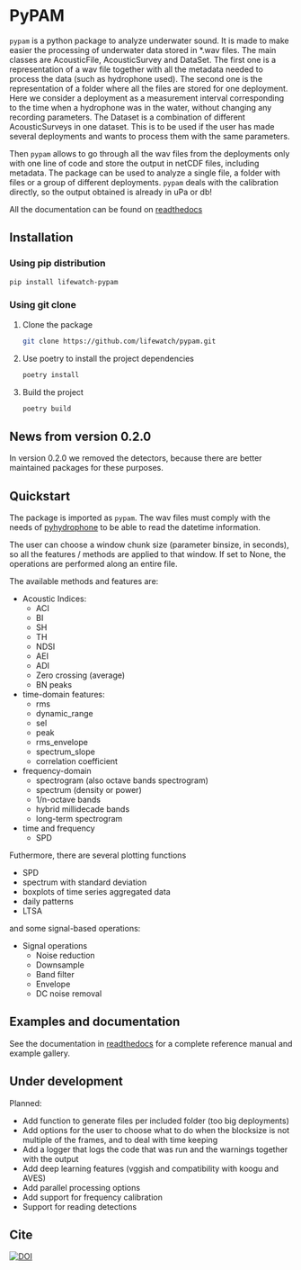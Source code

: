 # PyPAM
`pypam` is a python package to analyze underwater sound. 
It is made to make easier the processing of underwater data stored in *.wav files. 
The main classes are AcousticFile, AcousticSurvey and DataSet. The first one is a representation of a wav file together 
with all the metadata needed to process the data (such as hydrophone used). The second one is the representation of a
folder where all the files are stored for one deployment. Here we consider a deployment as a measurement interval 
corresponding to the time when a hydrophone was in the water, without changing any recording parameters.
The Dataset is a combination of different AcousticSurveys in one dataset. This is to be used if the user has made 
several deployments and wants to process them with the same parameters.

Then `pypam` allows to go through all the wav files from the deployments only with one line of code and store the output
in netCDF files, including metadata. The package can be used to analyze a single file, a folder with files or a 
group of different deployments. 
`pypam` deals with the calibration directly, so the output obtained is already in uPa or db! 


All the documentation can be found on [readthedocs](https://lifewatch-pypam.readthedocs.io)

## Installation
### Using pip distribution 
```bash
pip install lifewatch-pypam
```

### Using git clone

1. Clone the package
    ```bash
    git clone https://github.com/lifewatch/pypam.git
    ```
2. Use poetry to install the project dependencies
    ```bash
    poetry install
    ```
3. Build the project
    ```bash
    poetry build
    ```

## News from version 0.2.0
In version 0.2.0 we removed the detectors, because there are better maintained packages for these purposes. 

## Quickstart
The package is imported as `pypam`. The wav files must comply with the needs of 
[pyhydrophone](https://github.com/lifewatch/pyhydrophone) to be able to read the datetime information. 

The user can choose a window chunk size (parameter binsize, in seconds), so all the features / methods 
are applied to that window. If set to None, the operations are performed along an entire file.

The available methods and features are: 
- Acoustic Indices: 
  - ACI 
  - BI 
  - SH 
  - TH 
  - NDSI
  - AEI 
  - ADI 
  - Zero crossing (average)
  - BN peaks 
- time-domain features: 
  - rms 
  - dynamic_range
  - sel
  - peak 
  - rms_envelope
  - spectrum_slope
  - correlation coefficient
- frequency-domain 
  - spectrogram (also octave bands spectrogram)
  - spectrum (density or power)
  - 1/n-octave bands
  - hybrid millidecade bands
  - long-term spectrogram
- time and frequency 
  - SPD


Futhermore, there are several plotting functions
- SPD
- spectrum with standard deviation 
- boxplots of time series aggregated data 
- daily patterns 
- LTSA


and some signal-based operations:
- Signal operations
   - Noise reduction 
   - Downsample 
   - Band filter 
   - Envelope
   - DC noise removal

## Examples and documentation
See the documentation in [readthedocs](https://lifewatch-pypam.readthedocs.io) for a complete reference manual and 
example gallery. 

## Under development 
Planned:
- Add function to generate files per included folder (too big deployments)
- Add options for the user to choose what to do when the blocksize is not multiple of the frames, 
and to deal with time keeping
- Add a logger that logs the code that was run and the warnings together with the output
- Add deep learning features (vggish and compatibility with koogu and AVES)
- Add parallel processing options 
- Add support for frequency calibration
- Support for reading detections 


## Cite
[![DOI](https://zenodo.org/badge/DOI/10.5281/zenodo.6044593.svg)](https://doi.org/10.5281/zenodo.6044593)
